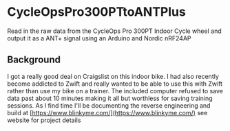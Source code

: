 # CycleOpsPro300PTtoANTPlus
Read in the raw data from the CycleOps Pro 300PT Indoor Cycle wheel and output it as a ANT+ signal using an Arduino and Nordic nRF24AP

## Background
I got a really good deal on Craigslist on this indoor bike. I had also recently become addicted to Zwift and really wanted to be able to use this with Zwift rather than use my bike on a trainer. The included computer refused to save data past about 10 minutes making it all but worthless for saving training sessions. As I find time I'll be documenting the reverse engineering and build at [https://www.blinkyme.com/](https://www.blinkyme.com/) see website for project details
